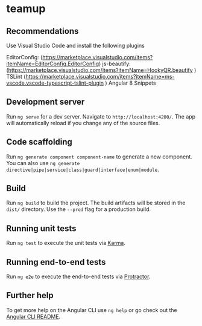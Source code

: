 # teamup

## Recommendations

Use Visual Studio Code and install the following plugins

EditorConfig: (https://marketplace.visualstudio.com/items?itemName=EditorConfig.EditorConfig)
js-beautify: (https://marketplace.visualstudio.com/items?itemName=HookyQR.beautify )
TSLint (https://marketplace.visualstudio.com/items?itemName=ms-vscode.vscode-typescript-tslint-plugin )
Angular 8 Snippets

## Development server

Run `ng serve` for a dev server. Navigate to `http://localhost:4200/`. The app will automatically reload if you change any of the source files.

## Code scaffolding

Run `ng generate component component-name` to generate a new component. You can also use `ng generate directive|pipe|service|class|guard|interface|enum|module`.

## Build

Run `ng build` to build the project. The build artifacts will be stored in the `dist/` directory. Use the `--prod` flag for a production build.

## Running unit tests

Run `ng test` to execute the unit tests via [Karma](https://karma-runner.github.io).

## Running end-to-end tests

Run `ng e2e` to execute the end-to-end tests via [Protractor](http://www.protractortest.org/).

## Further help

To get more help on the Angular CLI use `ng help` or go check out the [Angular CLI README](https://github.com/angular/angular-cli/blob/master/README.md).
